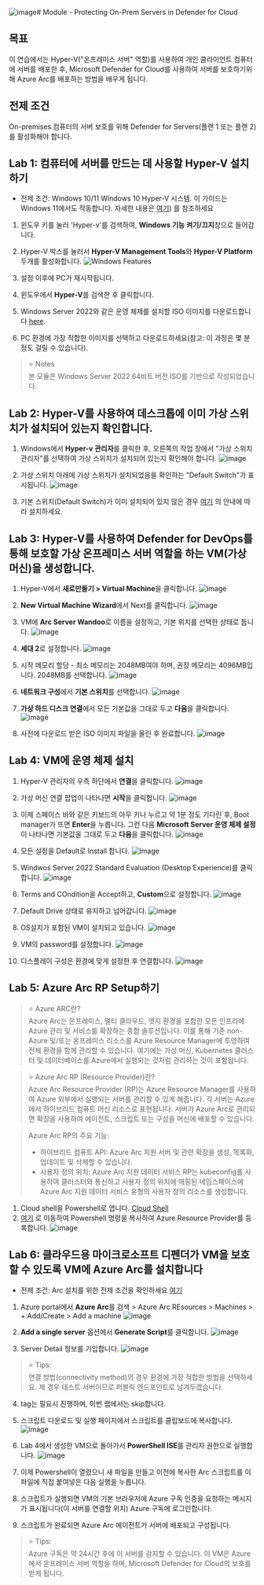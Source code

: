 ![image](https://github.com/user-attachments/assets/dcef90fe-bf12-4fbf-8ab2-6772f1095d2a)# Module - Protecting On-Prem Servers in Defender for Cloud 

## 목표
이 연습에서는 Hyper-V("온프레미스 서버" 역할)를 사용하여 개인 클라이언트 컴퓨터에 서버를 배포한 후, Microsoft Defender for Cloud를 사용하여 서버를 보호하기위해 Azure Arc를 배포하는 방법을 배우게 됩니다.

## 전제 조건
On-premises 컴퓨터의 서버 보호를 위해 Defender for Servers(플랜 1 또는 플랜 2)를 활성화해야 합니다.

## Lab 1: 컴퓨터에 서버를 만드는 데 사용할 Hyper-V 설치하기

* 전제 조건: Windows 10/11
Windows 10 Hyper-V 시스템. 이 가이드는 Windows 11에서도 작동합니다. 자세한 내용은 [여기](https://learn.microsoft.com/en-us/virtualization/hyper-v-on-windows/reference/hyper-v-requirements)) 를 참조하세요

1. 윈도우 키를 눌러 'Hyper-v'를 검색하여, **Windows 기능 켜기/끄지**창으로 들어갑니다. 
2. Hyper-V 박스를 눌러서 **Hyper-V Management Tools**와 **Hyper-V Platform** 두개를 활성화합니다.
  ![Windows Features](../Images/windowsfeatures.png?raw=true)

3. 설정 이후에 PC가 재시작됩니다. 
5. 윈도우에서 **Hyper-V**를 검색한 후 클릭합니다.  
6. Windows Server 2022와 같은 운영 체제를 설치할 ISO 이미지를 다운로드합니다 [here](https://www.microsoft.com/en-us/evalcenter/download-windows-server-2022).
7. PC 환경에 가장 적합한 이미지를 선택하고 다운로드하세요(참고: 이 과정은 몇 분 정도 걸릴 수 있습니다).

> ⭐ Notes <br>
> 본 모듈은 Windows Server 2022 64비트 버전 ISO를 기반으로 작성되었습니다.

## Lab 2: Hyper-V를 사용하여 데스크톱에 이미 가상 스위치가 설치되어 있는지 확인합니다.
1. Windows에서 **Hyper-v 관리자**를 클릭한 후, 오른쪽의 작업 창에서 "가상 스위치 관리자"를 선택하여 가상 스위치가 설치되어 있는지 확인해야 합니다.
![image](https://github.com/user-attachments/assets/aaad747e-3cbd-4a36-8132-c616107991f1)

2. 가상 스위치 아래에 가상 스위치가 설치되었음을 확인하는 "Default Switch"가 표시됩니다.
![image](https://github.com/user-attachments/assets/d338eae1-8b11-45f5-a595-996a18d4ac2c)

3. 기본 스위치(Default Switch)가 이미 설치되어 있지 않은 경우 [여기](https://learn.microsoft.com/en-us/windows-server/virtualization/hyper-v/get-started/create-a-virtual-switch-for-hyper-v-virtual-machines?tabs=hyper-v-manager) 의 안내에 따라 설치하세요.

## Lab 3: Hyper-V를 사용하여 Defender for DevOps를 통해 보호할 가상 온프레미스 서버 역할을 하는 VM(가상 머신)을 생성합니다.

1. Hyper-V에서 **새로만들기 > Virtual Machine**을 클릭합니다.
  ![image](https://github.com/user-attachments/assets/af252b06-136a-49ff-9fdd-c19ee0bd173e)

2. **New Virtual Machine Wizard**에서 Next를 클릭합니다.
 ![image](https://github.com/user-attachments/assets/1781f739-64c6-48a5-89ea-4cb2cb679931)

3. VM에 **Arc Server Wandoo**로 이름을 설정하고, 기본 위치를 선택한 상태로 둡니다. 
  ![image](https://github.com/user-attachments/assets/7fe617e5-32d1-4ea6-b551-e83374fb73f6)

4. **세대 2**로 설정합니다.
  ![image](https://github.com/user-attachments/assets/bb422820-1e91-476b-9237-8297e4fa13c4)

5. 시작 메모리 할당 - 최소 메모리는 2048MB여야 하며, 권장 메모리는 4096MB입니다. 2048MB를 선택합니다.
  ![image](https://github.com/user-attachments/assets/cf4e2b8c-626a-4dcd-8a38-59dd006dd3a5)

6. **네트워크 구성**에서 **기본 스위치**를 선택합니다.
   ![image](https://github.com/user-attachments/assets/dc862ffb-f34a-4c68-98a0-d050d159c694)

7. **가상 하드 디스크 연결**에서 모든 기본값을 그대로 두고 **다음**을 클릭합니다.
    ![image](https://github.com/user-attachments/assets/1f2ed205-b89e-4a6a-8f16-6bf7ff310f31)

8. 사전에 다운로드 받은 ISO 이미지 파일을 올린 후 완료합니다. 
   ![image](https://github.com/user-attachments/assets/a12ab94c-15e6-4501-8503-4d8bf3261429)


## Lab 4: VM에 운영 체제 설치

1. Hyper-V 관리자의 우측 하단에서 **연결**을 클릭합니다.
   ![image](https://github.com/user-attachments/assets/6bf2910f-328d-4ba6-8f46-850314799c65)
2. 가상 머신 연결 팝업이 나타나면 **시작**을 클릭합니다.
  ![image](https://github.com/user-attachments/assets/bd69a616-ed96-42d6-95cc-5195452a56ce)
3. 이제 스페이스 바와 같은 키보드의 아무 키나 누르고 약 1분 정도 기다린 후, Boot manager가 뜨면 **Enter**을 누릅니다. 그런 다음 **Microsoft Server 운영 체제 설정**이 나타나면 기본값을 그대로 두고 **다음**을 클릭합니다.
   ![image](https://github.com/user-attachments/assets/4bf6f3dc-ebb3-41e1-b684-bc4a1d7b0687)

5. 모든 설정을 Default로 Install 합니다.
   ![image](https://github.com/user-attachments/assets/c4a9b596-9476-4e42-9793-ad69374ebe60)

6. Windwos Server 2022 Standard Evaluation (Desktop Experience)를 클릭합니다. 
  ![image](https://github.com/user-attachments/assets/a1bae6c4-277c-45d3-81c3-a096985f0a86)

7. Terms and COndition을 Accept하고, **Custom**으로 설정합니다. 
   ![image](https://github.com/user-attachments/assets/fc63da6e-c0bb-46b5-88d7-c1a33891e617)

8. Default Drive 상태로 유지하고 넘어갑니다.
   ![image](https://github.com/user-attachments/assets/9674b05f-fddb-46ba-bcda-6139012e4562)

9. OS설치가 포함된 VM이 설치되고 있습니다.
   ![image](https://github.com/user-attachments/assets/27d31085-f0a0-4bb6-9f87-b14c30f092aa)

10. VM의 password를 설정합니다.
   ![image](https://github.com/user-attachments/assets/0dfc53f1-7222-41c0-85e8-0aaca14974e9)

2. 디스플레이 구성은 환경에 맞게 설정한 후 연결합니다. 
 ![image](https://github.com/user-attachments/assets/5f681a1b-e3d6-49f1-86a8-dd6187b3f2cb)

## Lab 5: Azure Arc RP Setup하기 

> ⭐ Azure ARC란? <br>
> Azure Arc는 온프레미스, 멀티 클라우드, 엣지 환경을 포함한 모든 인프라에 Azure 관리 및 서비스를 확장하는 종합 솔루션입니다. 이를 통해 기존 non-Azure 및/또는 온프레미스 리소스를 Azure Resource Manager에 투영하여 전체 환경을 함께 관리할 수 있습니다. 여기에는 가상 머신, Kubernetes 클러스터 및 데이터베이스를 Azure에서 실행되는 것처럼 관리하는 것이 포함됩니다.

> ⭐ Azure Arc RP (Resource Provider)란? <br>
> Azure Arc Resource Provider (RP)는 Azure Resource Manager를 사용하여 Azure 외부에서 실행되는 서버를 관리할 수 있게 해줍니다. 각 서버는 Azure에서 하이브리드 컴퓨트 머신 리소스로 표현됩니다. 서버가 Azure Arc로 관리되면 확장을 사용하여 에이전트, 스크립트 또는 구성을 머신에 배포할 수 있습니다.

> Azure Arc RP의 주요 기능:
>  * 하이브리드 컴퓨트 API: Azure Arc 지원 서버 및 관련 확장을 생성, 목록화, 업데이트 및 삭제할 수 있습니다.
>  * 사용자 정의 위치: Azure Arc 지원 데이터 서비스 RP는 kubeconfig를 사용하여 클러스터와 통신하고 사용자 정의 위치에 매핑된 네임스페이스에 Azure Arc 지원 데이터 서비스 유형의 사용자 정의 리소스를 생성합니다.

1. Cloud shell을 Powershell로 엽니다. [Cloud Shell](https://portal.azure.com/#cloudshell/)
2. [여기](https://learn.microsoft.com/en-us/azure/azure-arc/servers/prerequisites#azure-resource-providers) 로 이동하여 Powershell 명령을 복사하여 Azure Resource Provider를 등록합니다.
![image](https://github.com/user-attachments/assets/826e5fd5-d263-42c2-99bb-bcb8468b875e)


## Lab 6: 클라우드용 마이크로소프트 디펜더가 VM을 보호할 수 있도록 VM에 Azure Arc를 설치합니다

* 전제 조건: Arc 설치를 위한 전제 조건을 확인하세요 [여기](https://learn.microsoft.com/en-us/azure/azure-arc/servers/learn/quick-enable-hybrid-vm#prerequisites)

1. Azure portal에서 **Azure Arc**를 검색 > Azure Arc REsources > Machines > + Add/Create > Add a machine
   ![image](https://github.com/user-attachments/assets/fc378e2f-2f81-4f3a-a75e-eca2b099ccb8)

2. **Add a single server** 옵션에서 **Generate Script**를 클릭합니다.
   ![image](https://github.com/user-attachments/assets/07e77e60-f9df-438f-8fa3-a74be26d9c58)

3. Server Detail 정보를 기입합니다.
   ![image](https://github.com/user-attachments/assets/38a95d54-b799-40e4-91b4-89d9abdc4d92)

> ⭐ Tips: <br>
> 연결 방법(connectivity method)의 경우 환경에 가장 적합한 방법을 선택하세요. 제 경우 테스트 서버이므로 퍼블릭 엔드포인트로 남겨두겠습니다.

4. tag는 필요시 진행하며, 이번 랩에서는 skip합니다.
5. 스크립트 다운로드 및 실행 페이지에서 스크립트를 클립보드에 복사합니다.
   ![image](https://github.com/user-attachments/assets/fba2840c-b100-415f-8776-5cad29d40207)
   
7. Lab 4에서 생성한 VM으로 돌아가서 **PowerShell ISE**를 관리자 권한으로 실행합니다.
   ![image](https://github.com/user-attachments/assets/262d3670-2443-4032-b7bd-32a4bdabc7eb)

8. 이제 Powershell이 열렸으니 새 파일을 만들고 이전에 복사한 Arc 스크립트를 이 파일에 직접 붙여넣은 다음 실행을 누릅니다.

9. 스크립트가 실행되면 VM의 기본 브라우저에 Azure 구독 인증을 요청하는 메시지가 표시됩니다(이 서버를 연결할 위치) Azure 구독에 로그인합니다.

10. 스크립트가 완료되면 Azure Arc 에이전트가 서버에 배포되고 구성됩니다.

> ⭐ Tips: <br>
> Azure 구독은 약 24시간 후에 이 서버를 감지할 수 있습니다. 이 VM은 Azure에서 온프레미스 서버 역할을 하며, Microsoft Defender for Cloud의 보호를 받게 됩니다.


